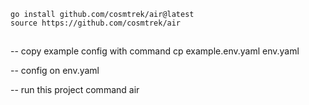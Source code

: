 ```Air live reload config
go install github.com/cosmtrek/air@latest
source https://github.com/cosmtrek/air
```

##

-- copy example config with command
cp example.env.yaml env.yaml

-- config on env.yaml

-- run this project command
air
